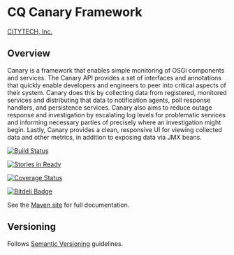 # CQ Canary Framework

[CITYTECH, Inc.](http://www.citytechinc.com)

## Overview

Canary is a framework that enables simple monitoring of OSGi components and services. The Canary API provides a
set of interfaces and annotations that quickly enable developers and engineers to peer into critical aspects
of their system. Canary does this by collecting data from registered, monitored services and distributing that
data to notification agents, poll response handlers, and persistence services. Canary also aims to reduce outage
response and investigation by escalating log levels for problematic services and informing necessary parties of
precisely where an investigation might begin. Lastly, Canary provides a clean, responsive UI for viewing
collected data and other metrics, in addition to exposing data via JMX beans.

[![Build Status](https://travis-ci.org/Citytechinc/canary.png?branch=develop)](https://travis-ci.org/Citytechinc/canary)

[![Stories in Ready](https://badge.waffle.io/citytechinc/canary.png?label=ready)](http://waffle.io/citytechinc/canary)

[![Coverage Status](https://coveralls.io/repos/Citytechinc/canary/badge.png)](https://coveralls.io/r/Citytechinc/canary)

[![Bitdeli Badge](https://d2weczhvl823v0.cloudfront.net/Citytechinc/canary/trend.png)](https://bitdeli.com/free "Bitdeli Badge")

See the [Maven site](http://code.citytechinc.com/canary) for full documentation.

## Versioning

Follows [Semantic Versioning](http://semver.org/) guidelines.
